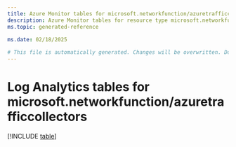 ```yaml
---
title: Azure Monitor tables for microsoft.networkfunction/azuretrafficcollectors
description: Azure Monitor tables for resource type microsoft.networkfunction/azuretrafficcollectors
ms.topic: generated-reference
   
ms.date: 02/18/2025

# This file is automatically generated. Changes will be overwritten. Do not change this file directly.
---
```


# Log Analytics tables for microsoft.networkfunction/azuretrafficcollectors  

[!INCLUDE [table](~/reusable-content/ce-skilling/azure/includes/azure-monitor/reference/tables/microsoft-networkfunction_azuretrafficcollectors-include.md)]

